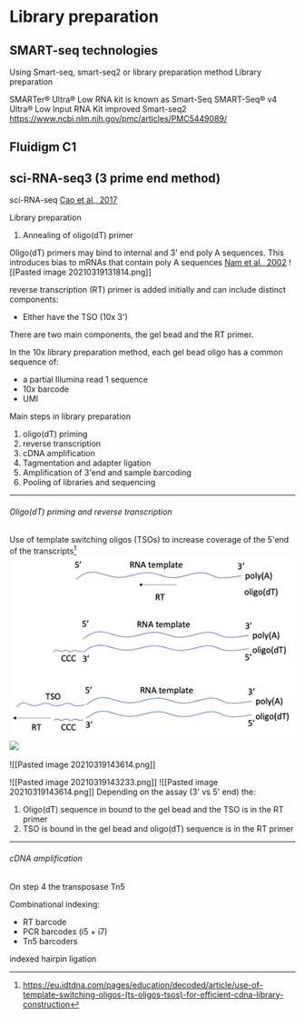 # Library preparation


## SMART-seq technologies

Using Smart-seq, smart-seq2 or library preparation method Library preparation 


SMARTer® Ultra® Low RNA kit is known as Smart-Seq
SMART-Seq® v4 Ultra® Low Input RNA Kit improved Smart-seq2
https://www.ncbi.nlm.nih.gov/pmc/articles/PMC5449089/


## Fluidigm C1

## sci-RNA-seq3 (3 prime end method)
sci-RNA-seq [Cao et al., 2017](https://doi.org/10.1126/science.aam8940)


Library preparation

1) Annealing of oligo(dT) primer

Oligo(dT) primers may bind to internal and 3' end poly A sequences. This introduces bias to mRNAs that contain poly A sequences [Nam et al., 2002](https://doi.org/10.1073/pnas.092140899)
![[Pasted image 20210319131814.png]]

reverse transcription (RT) primer is added initially and can include distinct components:
- Either have the TSO (10x 3')

There are two main components, the gel bead and the RT primer.

In the 10x library preparation method, each gel bead oligo has a common sequence of:
- a partial Illumina read 1 sequence
- 10x barcode
- UMI


Main steps in library preparation
1) oligo(dT) priming
2) reverse transcription
3) cDNA amplification
4) Tagmentation and adapter ligation
5) Amplification of 3'end and sample barcoding
6) Pooling of libraries and sequencing



--- 
###### Oligo(dT) priming and reverse transcription
Use of template switching oligos (TSOs) to increase coverage of the 5'end of the transcripts[^1]
![](TSO_1.png)
![](original_files/figure-markdown_github/unnamed-chunk-1-1.png)



![[Pasted image 20210319143614.png]]

![[Pasted image 20210319143233.png]]
![[Pasted image 20210319143614.png]]
Depending on the assay (3' vs 5' end) the:
1) Oligo(dT) sequence in bound to the gel bead and the TSO is in the RT primer
2) TSO is bound in the gel bead and oligo(dT) sequence is in the RT primer


---
###### cDNA amplification



On step 4
the transposase Tn5 

Combinational indexing:
- RT barcode
- PCR barcodes (i5 + i7)
- Tn5 barcoders

indexed hairpin ligation

[^1]: https://eu.idtdna.com/pages/education/decoded/article/use-of-template-switching-oligos-(ts-oligos-tsos)-for-efficient-cdna-library-construction